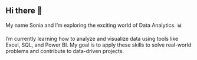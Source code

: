 ## Hi there 👋
My name Sonia and I’m exploring the exciting world of Data Analytics. 📊

I’m currently learning how to analyze and visualize data using tools like Excel, SQL, and Power BI. My goal is to apply these skills to solve real-world problems and contribute to data-driven projects.


<!--
**sgalle23/sgalle23** is a ✨ _special_ ✨ repository because its `README.md` (this file) appears on your GitHub profile.

Here are some ideas to get you started:

- 🔭 I’m currently working on ...
- 🌱 I’m currently learning ...
- 👯 I’m looking to collaborate on ...
- 🤔 I’m looking for help with ...
- 💬 Ask me about ...
- 📫 How to reach me: ...
- 😄 Pronouns: ...
- ⚡ Fun fact: ...
-->
